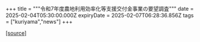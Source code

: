 +++
title = """令和7年度農地利用効率化等支援交付金事業の要望調査"""
date = 2025-02-04T05:30:00.000Z
expiryDate = 2025-02-07T06:28:36.856Z
tags = ["kuriyama","news"]
+++


[[source]](https://www.town.kuriyama.hokkaido.jp/soshiki/50/30221.html)

